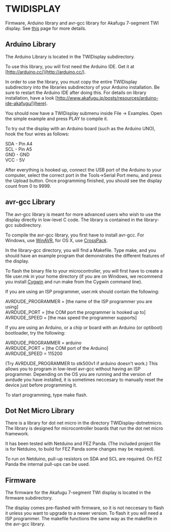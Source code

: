 TWIDISPLAY
==========

Firmware, Arduino library and avr-gcc library for Akafugu 7-segment TWI display. See [this](http://www.akafugu.jp/posts/products/twi-7-segment/) page for more details.

Arduino Library
---------------

The Arduino Library is located in the TWIDisplay subdirectory.

To use this library, you will first need the Arduino IDE. Get it at [http://arduino.cc/](http://arduino.cc/).

In order to use the library, you must copy the entire TWIDisplay subdirectory into the libraries subdirectory of your Arduino installation. Be sure to restart the Arduino IDE after doing this.
For details on library installation, have a look [http://www.akafugu.jp/posts/resources/arduino-ide-akafugu/](here).

You should now have a TWIDisplay submenu inside File -> Examples. Open the simple example and press PLAY to compile it.

To try out the display with an Arduino board (such as the Arduino UNO), hook the four wires as follows:

SDA - Pin A4  
SCL - Pin A5  
GND - GND  
VCC - 5V  

After everything is hooked up, connect the USB port of the Arduino to your computer, select the correct port in the Tools->Serial Port menu, and press the Upload button. Once programming finished, you should see the display count from 0 to 9999.

avr-gcc Library
---------------

The avr-gcc library is meant for more advanced users who wish to use the display directly in low-level C code. The library is contained in the library-gcc subdirectory.

To compile the avr-gcc library, you first have to install avr-gcc. For Windows, use [WinAVR](http://winavr.sourceforge.net/), for OS X, use [CrossPack](http://www.obdev.at/products/crosspack/index.html).

In the library-gcc directory, you will find a Makefile. Type make, and you should have an example program that demonstrates the different features of the display.

To flash the binary file to your microcontroller, you will first have to create a file user.mk in your home directory (if you are on Windows, we recommend you install [Cygwin](www.cygwin.com) and run make from the Cygwin command line).

If you are using an ISP programmer, user.mk should contain the following:

AVRDUDE_PROGRAMMER = [the name of the ISP programmer you are using]  
AVRDUDE_PORT = [the COM port the programmer is hooked up to]  
AVRDUDE_SPEED = [the max speed the programmer supports]  

If you are using an Arduino, or a chip or board with an Arduino (or optiboot) bootloader, try the following:

AVRDUDE_PROGRAMMER = arduino  
AVRDUDE_PORT = [the COM port of the Arduino]  
AVRDUDE_SPEED = 115200  

(Try AVRDUDE_PROGRAMMER to stk500v1 if arduino doesn't work.) This allows you to program in low-level avr-gcc without having an ISP programmer. Depending on the OS you are running and the version of avrdude you have installed, it is sometimes neccesary to manually reset the device just before programming it.

To start programming, type make flash.

Dot Net Micro Library
---

There is a library for dot net micro in the directory TWIDisplay-dotnetmicro.
The library is designed for microcontroller boards that run the dot net micro
framework.

It has been tested with Netduino and FEZ Panda. (The included project file is
for Netduino, to build for FEZ Panda some changes may be required).

To run on Netduino, pull-up resistors on SDA and SCL are required. On FEZ Panda
the internal pull-ups can be used.

Firmware
--------

The firmware for the Akafugu 7-segment TWI display is located in the firmware subdirectory.

The display comes pre-flashed with firmware, so it is not neccesary to flash it unless you want to upgrade to a newer version. To flash it you will need a ISP programmer. The makefile functions the same way as the makefile in the avr-gcc library.


